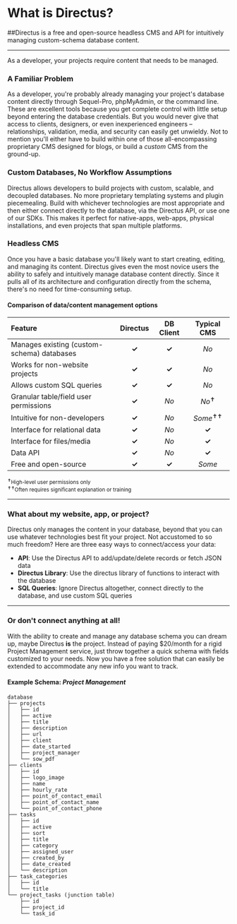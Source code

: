 
# What is Directus?

##Directus is a free and open-source headless CMS and API for intuitively managing custom-schema database content.

----------

As a developer, your projects require content that needs to be managed.

### A Familiar Problem
As a developer, you're probably already managing your project's database content directly through Sequel-Pro, phpMyAdmin, or the command line. These are excellent tools because you get complete control with little setup beyond entering the database credentials. But you would never give that access to clients, designers, or even inexperienced engineers – relationships, validation, media, and security can easily get unwieldy. Not to mention you'll either have to build within one of those all-encompassing proprietary CMS designed for blogs, or build a _custom_ CMS from the ground-up.

### Custom Databases, No Workflow Assumptions
Directus allows developers to build projects with custom, scalable, and decoupled databases. No more proprietary templating systems and plugin piecemealing. Build with whichever technologies are most appropriate and then either connect  directly to the database, via the Directus API, or use one of our SDKs. This makes it perfect for native-apps, web-apps, physical installations, and even projects that span multiple platforms.

### Headless CMS
Once you have a basic database you'll likely want to start creating, editing, and managing its content. Directus gives even the most novice users the ability to safely and intuitively manage database content directly. Since it pulls all of its architecture and configuration directly from the schema, there's no need for time-consuming setup.

#### Comparison of data/content management options

Feature                                       | Directus              |  DB Client        |  Typical CMS
:-------------------------------------------- | :-------------------: | :---------------: | :----------------:
Manages existing (custom-schema) databases    | **✓**                 | **✓**             | _No_
Works for non-website projects                | **✓**                 | **✓**             | _No_
Allows custom SQL queries                     | **✓**                 | **✓**             | _No_
Granular table/field user permissions         | **✓**                 | _No_              | _No_<sup>✝</sup>
Intuitive for non-developers                  | **✓**                 | _No_              | _Some_<sup>✝✝</sup>
Interface for relational data                 | **✓**                 | _No_              | **✓**
Interface for files/media                     | **✓**                 | _No_              | **✓**
Data API                                      | **✓**                 | _No_              | **✓**
Free and open-source                          | **✓**                 | **✓**             | _Some_

<small>
<sup>✝</sup>High-level user permissions only<br>
<sup>✝✝</sup>Often requires significant explanation or training
</small>

----------

### What about my website, app, or project?
Directus only manages the content in your database, beyond that you can use whatever technologies best fit your project. Not accustomed to so much freedom? Here are three easy ways to connect/access your data:

* **API**: Use the Directus API to add/update/delete records or fetch JSON data
* **Directus Library**: Use the directus library of functions to interact with the database
* **SQL Queries**: Ignore Directus altogether, connect directly to the database, and use custom SQL queries

----------

### Or don't connect anything at all!
With the ability to create and manage any database schema you can dream up, maybe Directus **is** the project. Instead of paying $20/month for a rigid Project Management service, just throw together a quick schema with fields customized to your needs. Now you have a free solution that can easily be extended to accommodate any new info you want to track.

#### Example Schema: _Project Management_

```
database
├── projects
│   ├── id
│   ├── active
│   ├── title
│   ├── description
│   ├── url
│   ├── client
│   ├── date_started
│   ├── project_manager
│   └── sow_pdf
├── clients
│   ├── id
│   ├── logo_image
│   ├── name
│   ├── hourly_rate
│   ├── point_of_contact_email
│   ├── point_of_contact_name
│   └── point_of_contact_phone
├── tasks
│   ├── id
│   ├── active
│   ├── sort
│   ├── title
│   ├── category
│   ├── assigned_user
│   ├── created_by
│   ├── date_created
│   └── description
├── task_categories
│   ├── id
│   └── title
└── project_tasks (junction table)
    ├── id
    ├── project_id
    └── task_id
```
